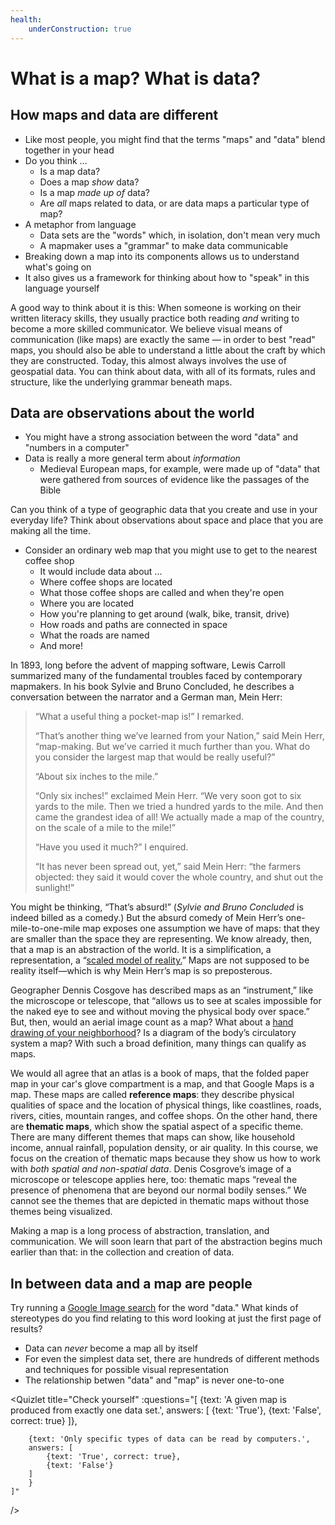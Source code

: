 ```yaml
---
health:
    underConstruction: true
---
```


# What is a map? What is data?

## How maps and data are different

* Like most people, you might find that the terms "maps" and "data" blend together in your head
* Do you think ...
    * Is a map data?
    * Does a map *show* data?
    * Is a map *made up of* data?
    * Are *all* maps related to data, or are data maps a particular type of map?
* A metaphor from language
    * Data sets are the "words" which, in isolation, don't mean very much
    * A mapmaker uses a "grammar" to make data communicable
* Breaking down a map into its components allows us to understand what's going on
* It also gives us a framework for thinking about how to "speak" in this language yourself

<Hideable title="More reading on your own time">

A good way to think about it is this: When someone is working on their written literacy skills, they usually practice both reading *and* writing to become a more skilled communicator. We believe  visual means of communication (like maps) are exactly the same — in order to best "read" maps, you should also be able to understand a little about the craft by which they are constructed. Today, this almost always involves the use of geospatial data. You can think about data, with all of its formats, rules and structure, like the underlying grammar beneath maps.

</Hideable>


## Data are observations about the world

* You might have a strong association between the word "data" and "numbers in a computer"
* Data is really a more general term about _information_
    * Medieval European maps, for example, were made up of "data" that were gathered from sources of evidence like the passages of the Bible

<aside>

Can you think of a type of geographic data that you create and use in your everyday life? Think about observations about space and place that you are making all the time.

</aside>

* Consider an ordinary web map that you might use to get to the nearest coffee shop
    * It would include data about ...
    * Where coffee shops are located
    * What those coffee shops are called and when they're open
    * Where you are located
    * How you're planning to get around (walk, bike, transit, drive)
    * How roads and paths are connected in space
    * What the roads are named
    * And more!

<Hideable title="More reading on your own time" >

In 1893, long before the advent of mapping software, Lewis Carroll summarized many of the fundamental troubles faced by contemporary mapmakers. In his book Sylvie and Bruno Concluded, he describes a conversation between the narrator and a German man, Mein Herr: 

> “What a useful thing a pocket-map is!” I remarked.
> 
> “That’s another thing we’ve learned from your Nation,” said Mein Herr, “map-making. But we’ve carried it much further than you. What do you consider the largest map that would be really useful?”
> 
> “About six inches to the mile.”
> 
> “Only six inches!” exclaimed Mein Herr. “We very soon got to six yards to the mile. Then we tried a hundred yards to the mile. And then came the grandest idea of all! We actually made a map of the country, on the scale of a mile to the mile!”
> 
> “Have you used it much?” I enquired.
> 
> “It has never been spread out, yet,” said Mein Herr: “the farmers objected: they said it would cover the whole country, and shut out the sunlight!” 

You might be thinking, “That’s absurd!” (*Sylvie and Bruno Concluded* is indeed billed as a comedy.) But the absurd comedy of Mein Herr’s one-mile-to-one-mile map exposes one assumption we have of maps: that they are smaller than the space they are representing. We know already, then, that a map is an abstraction of the world. It is a simplification, a representation, a “[scaled model of reality.](https://projecteuclid.org/euclid.ss/1124891287)” Maps are not supposed to be reality itself—which is why Mein Herr’s map is so preposterous.

Geographer Dennis Cosgove has described maps as an “instrument,” like the microscope or telescope, that “allows us to see at scales impossible for the naked eye to see and without moving the physical body over space.” But, then, would an aerial image count as a map? What about a [hand drawing of your neighborhood](https://www.bloomberg.com/features/2020-coronavirus-lockdown-neighborhood-maps/)? Is a diagram of the body’s circulatory system a map? With such a broad definition, many things can qualify as maps. 

We would all agree that an atlas is a book of maps, that the folded paper map in your car's glove compartment is a map, and that Google Maps is a map. These maps are called **reference maps**: they describe physical qualities of space and the location of physical things, like coastlines, roads, rivers, cities, mountain ranges, and coffee shops. On the other hand, there are **thematic maps**, which show the spatial aspect of a specific theme. There are many different themes that maps can show, like household income, annual rainfall, population density, or air quality. In this course, we focus on the creation of thematic maps because they show us how to work with *both spatial and non-spatial data*. Denis Cosgrove’s image of a microscope or telescope applies here, too: thematic maps “reveal the presence of phenomena that are beyond our normal bodily senses.” We cannot see the themes that are depicted in thematic maps without those themes being visualized.

Making a map is a long process of abstraction, translation, and communication. We will soon learn that part of the abstraction begins much earlier than that: in the collection and creation of data. 

</Hideable>

## In between data and a map are people

<aside>

Try running a [Google Image search](https://www.google.com/search?tbm=isch&source=hp&biw=1280&bih=1341&ei=4IklYLu4CZC1ggeL5ZaIAQ&q=data&oq=data&gs_lcp=CgNpbWcQAzIFCAAQsQMyBQgAELEDMgUIABCxAzIFCAAQsQMyBQgAELEDMgUIABCxAzIFCAAQsQMyBQgAELEDMgUIABCxAzIFCAAQsQM6AggAOggIABCxAxCDAVC-BFieBmCAB2gAcAB4AIABeogB9wGSAQMyLjGYAQCgAQGqAQtnd3Mtd2l6LWltZw&sclient=img&ved=0ahUKEwi7qMLYzOLuAhWQmuAKHYuyBREQ4dUDCAY&uact=5) for the word "data."  What kinds of stereotypes do you find relating to this word looking at just the first page of results?

</aside>

* Data can *never* become a map all by itself
* For even the simplest data set, there are hundreds of different methods and techniques for possible visual representation
* The relationship betwen "data" and "map" is never one-to-one


<Quizlet 
    title="Check yourself"
    :questions="[
        {text: 'A given map is produced from exactly one data set.',
        answers: [
            {text: 'True'},
            {text: 'False', correct: true}
        ]},

        {text: 'Only specific types of data can be read by computers.',
        answers: [
            {text: 'True', correct: true},
            {text: 'False'}
        ]
        }
    ]"
/>





